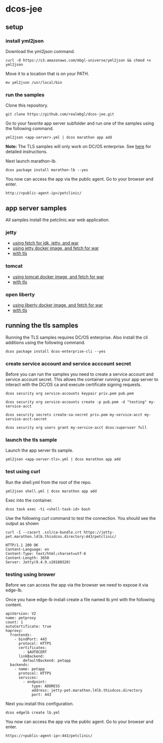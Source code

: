 # dcos-jee

## setup

### install yml2json

Download the yml2json command.
```
curl -O https://s3.amazonaws.com/mbgl-universe/yml2json && chmod +x yml2json
```

Move it to a location that is on your PATH.
```
mv yml2json /usr/local/bin
```

### run the samples

Clone this repository.
```
git clone https://github.com/realmbgl/dcos-jee.git
```

Go to your favorite app server subfolder and run one of the samples using the following command.

```
yml2json <app-server>.yml | dcos marathon app add
```
**Note:** The TLS samples will only work on DC/OS enterprise. See [here]() for detailed instructions. 

Next launch marathon-lb.
```
dcos package install marathon-lb --yes
```

You now can access the app via the public agent. Go to your browser and enter.
```
http://<public-agent-ip>/petclinic/
```


## app server samples

All samples install the petclinic.war web application.

### jetty

* [using fetch for jdk, jetty, and war](jetty/jetty-f.yml)
* [using jetty docker image, and fetch for war](jetty/jetty-if.yml)
* [with tls](jetty/jetty-if-tls.yml)

### tomcat

* [using tomcat docker image, and fetch for war](tomcat/tomcat-if.yml)
* [with tls](tomcat/tomcat-if-tls.yml)

### open liberty

* [using liberty docker image, and fetch for war](liberty/liberty-if.yml)
* [with tls](liberty/liberty-if-tls.yml)



## running the tls samples

Running the TLS samples requires DC/OS enterprise. Also install the cli additions using the following command.
```
dcos package install dcos-enterprise-cli --yes
```

### create service account and service acccount secret

Before you can run the samples you need to create a service account and service account secret. This allows the container running your app server to interact with the DC/OS ca and execute certificate signing requests.

```
dcos security org service-accounts keypair priv.pem pub.pem

dcos security org service-accounts create -p pub.pem -d "testing" my-service-acct

dcos security secrets create-sa-secret priv.pem my-service-acct my-service-acct-secret

dcos security org users grant my-service-acct dcos:superuser full
```

### launch the tls sample

Launch the app server tls sample. 
```
yml2json <app-server-tls>.yml | dcos marathon app add
```

### test using curl

Run the shell.yml from the root of the repo.
```
yml2json shell.yml | dcos marathon app add
```

Exec into the container.
```
dcos task exec -ti <shell-task-id> bash
```

Use the following curl command to test the connection. You should see the output as shown
```
curl -I --cacert .ssl/ca-bundle.crt https://jetty-pet.marathon.l4lb.thisdcos.directory:443/petclinic/

HTTP/1.1 200 OK
Content-Language: en
Content-Type: text/html;charset=utf-8
Content-Length: 3650
Server: Jetty(9.4.9.v20180320)
```

### testing using brower

Before we can access the app via the browser we need to expose it via edge-lb.

Once you have edge-lb install create a file named lb.yml with the following content.
```
apiVersion: V2
name: petproxy
count: 1
autoCertificate: true
haproxy:
  frontends:
    - bindPort: 443
      protocol: HTTPS
      certificates:
        - $AUTOCERT
      linkBackend:
        defaultBackend: petapp
  backends:
    - name: petapp
      protocol: HTTPS
      services:
        - endpoint:
            type: ADDRESS
            address: jetty-pet.marathon.l4lb.thisdcos.directory
            port: 443
```

Next you install this configuration.
```
dcos edgelb create lb.yml
```

You now can access the app via the public agent. Go to your browser and enter.
```
https://<public-agent-ip>:443/petclinic/
```
